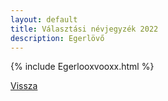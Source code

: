```yaml
---
layout: default
title: Választási névjegyzék 2022
description: Egerlövő
---
```


{% include Egerlooxvooxx.html %}

[Vissza](./)